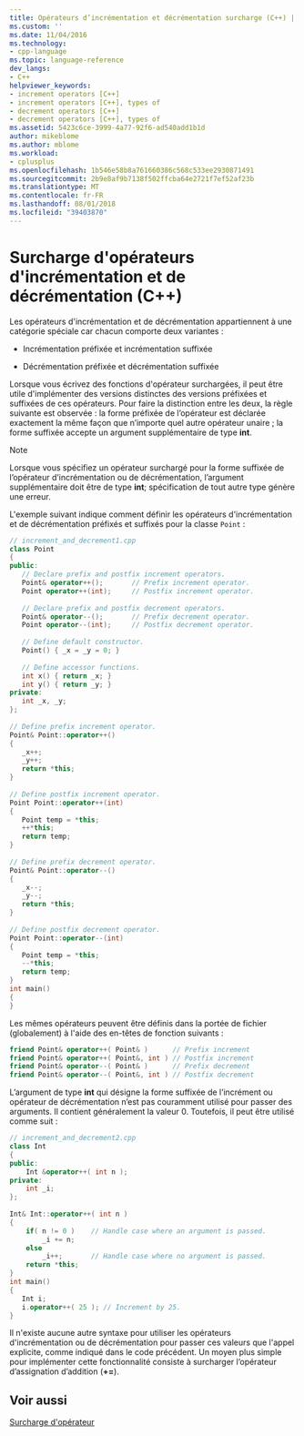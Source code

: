```yaml
---
title: Opérateurs d’incrémentation et décrémentation surcharge (C++) | Microsoft Docs
ms.custom: ''
ms.date: 11/04/2016
ms.technology:
- cpp-language
ms.topic: language-reference
dev_langs:
- C++
helpviewer_keywords:
- increment operators [C++]
- increment operators [C++], types of
- decrement operators [C++]
- decrement operators [C++], types of
ms.assetid: 5423c6ce-3999-4a77-92f6-ad540add1b1d
author: mikeblome
ms.author: mblome
ms.workload:
- cplusplus
ms.openlocfilehash: 1b546e58b8a761660386c568c533ee2930871491
ms.sourcegitcommit: 2b9e8af9b7138f502ffcba64e2721f7ef52af23b
ms.translationtype: MT
ms.contentlocale: fr-FR
ms.lasthandoff: 08/01/2018
ms.locfileid: "39403870"
---
```

# <a name="increment-and-decrement-operator-overloading-c"></a>Surcharge d'opérateurs d'incrémentation et de décrémentation (C++)
Les opérateurs d'incrémentation et de décrémentation appartiennent à une catégorie spéciale car chacun comporte deux variantes :  
  
-   Incrémentation préfixée et incrémentation suffixée  
  
-   Décrémentation préfixée et décrémentation suffixée  
  
 Lorsque vous écrivez des fonctions d'opérateur surchargées, il peut être utile d'implémenter des versions distinctes des versions préfixées et suffixées de ces opérateurs. Pour faire la distinction entre les deux, la règle suivante est observée : la forme préfixée de l’opérateur est déclarée exactement la même façon que n’importe quel autre opérateur unaire ; la forme suffixée accepte un argument supplémentaire de type **int**.  
  
> [!NOTE]
>  Lorsque vous spécifiez un opérateur surchargé pour la forme suffixée de l’opérateur d’incrémentation ou de décrémentation, l’argument supplémentaire doit être de type **int**; spécification de tout autre type génère une erreur.  
  
 L'exemple suivant indique comment définir les opérateurs d'incrémentation et de décrémentation préfixés et suffixés pour la classe `Point` :  
  
```cpp  
// increment_and_decrement1.cpp  
class Point  
{  
public:  
   // Declare prefix and postfix increment operators.  
   Point& operator++();       // Prefix increment operator.  
   Point operator++(int);     // Postfix increment operator.  
  
   // Declare prefix and postfix decrement operators.  
   Point& operator--();       // Prefix decrement operator.  
   Point operator--(int);     // Postfix decrement operator.  
  
   // Define default constructor.  
   Point() { _x = _y = 0; }  
  
   // Define accessor functions.  
   int x() { return _x; }  
   int y() { return _y; }  
private:  
   int _x, _y;  
};  
  
// Define prefix increment operator.  
Point& Point::operator++()  
{  
   _x++;  
   _y++;  
   return *this;  
}  
  
// Define postfix increment operator.  
Point Point::operator++(int)  
{  
   Point temp = *this;  
   ++*this;  
   return temp;  
}  
  
// Define prefix decrement operator.  
Point& Point::operator--()  
{  
   _x--;  
   _y--;  
   return *this;  
}  
  
// Define postfix decrement operator.  
Point Point::operator--(int)  
{  
   Point temp = *this;  
   --*this;  
   return temp;  
}  
int main()  
{  
}  
```  
  
 Les mêmes opérateurs peuvent être définis dans la portée de fichier (globalement) à l'aide des en-têtes de fonction suivants :  
  
```cpp  
friend Point& operator++( Point& )      // Prefix increment  
friend Point& operator++( Point&, int ) // Postfix increment  
friend Point& operator--( Point& )      // Prefix decrement  
friend Point& operator--( Point&, int ) // Postfix decrement  
```  
  
 L’argument de type **int** qui désigne la forme suffixée de l’incrément ou opérateur de décrémentation n’est pas couramment utilisé pour passer des arguments. Il contient généralement la valeur 0. Toutefois, il peut être utilisé comme suit :  
  
```cpp  
// increment_and_decrement2.cpp  
class Int  
{  
public:  
    Int &operator++( int n );  
private:  
    int _i;  
};  
  
Int& Int::operator++( int n )  
{  
    if( n != 0 )    // Handle case where an argument is passed.  
        _i += n;  
    else  
        _i++;       // Handle case where no argument is passed.  
    return *this;  
}  
int main()  
{  
   Int i;  
   i.operator++( 25 ); // Increment by 25.  
}  
```  
  
 Il n'existe aucune autre syntaxe pour utiliser les opérateurs d'incrémentation ou de décrémentation pour passer ces valeurs que l'appel explicite, comme indiqué dans le code précédent. Un moyen plus simple pour implémenter cette fonctionnalité consiste à surcharger l’opérateur d’assignation d’addition (**+=**).  
  
## <a name="see-also"></a>Voir aussi  
 [Surcharge d'opérateur](../cpp/operator-overloading.md)